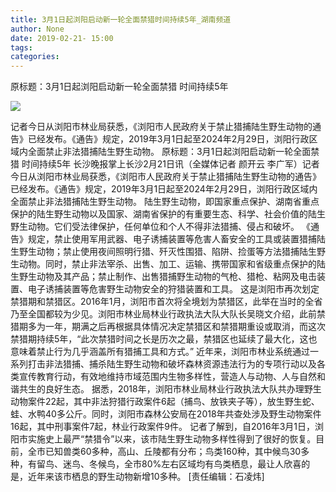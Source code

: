 ```yaml
---
title: 3月1日起浏阳启动新一轮全面禁猎时间持续5年_湖南频道
author: None
date: 2019-02-21- 15:00
tags: 
categories: 
---
```

原标题：3月1日起浏阳启动新一轮全面禁猎 时间持续5年
<!-- more -->
                
<img align="center" border="0" src="http://p2.ifengimg.com/a/2016/0810/204c433878d5cf9size1_w16_h16.png" />
                
            
记者今日从浏阳市林业局获悉，《浏阳市人民政府关于禁止猎捕陆生野生动物的通告》已经发布。《通告》规定，2019年3月1日起至2024年2月29日，浏阳行政区域内全面禁止非法猎捕陆生野生动物。
原标题：3月1日起浏阳启动新一轮全面禁猎 时间持续5年
长沙晚报掌上长沙2月21日讯（全媒体记者 颜开云 李广军）记者今日从浏阳市林业局获悉，《浏阳市人民政府关于禁止猎捕陆生野生动物的通告》已经发布。《通告》规定，2019年3月1日起至2024年2月29日，浏阳行政区域内全面禁止非法猎捕陆生野生动物。
陆生野生动物，即国家重点保护、湖南省重点保护的陆生野生动物以及国家、湖南省保护的有重要生态、科学、社会价值的陆生野生动物。它们受法律保护，任何单位和个人不得非法猎捕、侵占和破坏。
《通告》规定，禁止使用军用武器、电子诱捕装置等危害人畜安全的工具或装置猎捕陆生野生动物；禁止使用夜间照明行猎、歼灭性围猎、陷阱、捡蛋等方法猎捕陆生野生动物。同时，禁止非法宰杀、出售、加工、运输、携带国家和省级重点保护的陆生野生动物及其产品；禁止制作、出售猎捕野生动物的气枪、猎枪、粘网及电击装置、电子诱捕装置等危害野生动物安全的狩猎装置和工具。
这是浏阳市再次划定禁猎期和禁猎区。2016年1月，浏阳市首次将全境划为禁猎区，此举在当时的全省乃至全国都较为少见。浏阳市林业局林业行政执法大队大队长吴晓文介绍，此前禁猎期多为一年，期满之后再根据具体情况决定禁猎区和禁猎期重设或取消，而这次禁猎期持续5年，“此次禁猎时间之长是历次之最，禁猎区也延续了最大化，这也意味着禁止行为几乎涵盖所有猎捕工具和方式。”
近年来，浏阳市林业系统通过一系列打击非法猎捕、捕杀陆生野生动物和破坏森林资源违法行为的专项行动以及各类宣传教育行动，有效地维持市域范围内生物多样性，营造人与动物、人与自然和谐共生的良好生态。
据悉，2018年，浏阳市林业局林业行政执法大队共办理野生动物案件22起，其中非法狩猎行政案件6起（捕鸟、放铁夹子等），放生野生蛇、蛙、水鸭40多公斤。同时，浏阳市森林公安局在2018年共查处涉及野生动物案件16起，其中刑事案件7起，林业行政案件9件。
记者了解到，自2016年3月1日，浏阳市实施史上最严“禁猎令”以来，该市陆生野生动物多样性得到了很好的恢复。目前，全市已知兽类60多种，高山、丘陵都有分布；鸟类160种，其中候鸟30多种，有留鸟、迷鸟、冬候鸟，全市80%左右区域均有鸟类栖息，最让人欣喜的是，近年来该市栖息的野生动物新增10多种。
[责任编辑：石凌炜]
            
